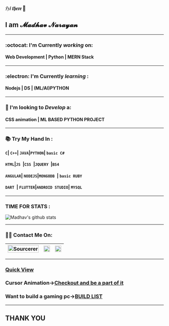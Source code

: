 ### _ℌ𝔦 𝔱𝔥𝔢𝔯𝔢_ 👋
## I am __𝓜𝓪𝓭𝓱𝓪𝓿 𝓝𝓪𝓻𝓪𝔂𝓪𝓷__
---
###  :octocat: I'm Currently _working_ on:
#### __Web Development | Python  | MERN Stack__
---
###  :electron: I'm Currently _learning_ :
#### __Nodejs | DS | (ML/AI)PYTHON__
---
### 🤔  I'm looking to _Develop_ a:
#### __CSS animation |  ML BASED PYTHON PROJECT__
---
### 📚	Try My Hand In :

#### ``` C ```| ```C++```| ```JAVA```|```PYTHON```| ```basic C#```
#### ```HTML```|```JS ```|```CSS ```|```JQUERY ```|``` BS4 ```
####  ```ANGULAR```|  ```NODEJS```|```MONGODB ```|  ```basic RUBY ```
####  ```DART ```|  ```FLUTTER```|``` ANDROID STUDIO ```|  ```MYSQL ```

---
### TIME FOR STATS :

![Madhav's github stats](https://github-readme-stats.vercel.app/api?username=Madhav2108&show_icons=true&theme=dark)

---
### :man_technologist: Contact Me On:

[<img src="https://sourcerer.io/icons/logo-sharing.svg" width="100%" alt="Sourcerer"/>](https://sourcerer.io/madhav2108)|[<img src="https://img.icons8.com/fluent/48/000000/instagram-new.png" width="100%"/>](https://www.instagram.com/madhav_narayan21/)|[<img src="https://img.icons8.com/color/48/000000/linkedin.png" width="100%"/>](https://www.linkedin.com/in/madhav-narayan-khullar-2290641b2/)
:-----------------:|:--------------------:|:-------------:
 
---
### [Quick View](https://madhav2108.github.io/Project-Slider/)
### Cursor Animation->[Checkout and be a part of it](https://github.com/Madhav2108/Cursor-Animation)
### Want to build a gaming pc->[BUILD LIST](https://github.com/Madhav2108/GAMING-PC)
---

## __THANK YOU__  

